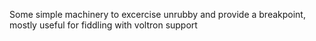 Some simple machinery to excercise unrubby and provide a breakpoint, mostly
useful for fiddling with voltron support
